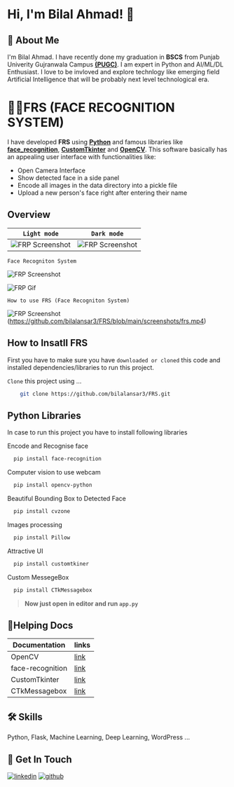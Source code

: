 # Hi, I'm Bilal Ahmad! 👋

## 🚀 About Me

I'm Bilal Ahmad. I have recently done my graduation in **BSCS** from Punjab Univerity Gujranwala Campus [**(PUGC)**](https://pugc.edu.pk/website/). I am expert in Python and AI/ML/DL Enthusiast. I love to be invloved and explore technlogy like emerging field Artificial Intelligence that will be probably next level technological era.

# 🐱‍💻**FRS** (FACE RECOGNITION SYSTEM)

I have developed **FRS** using [**Python**](https://www.python.org/) and famous libraries like [**face_recognition**](https://face-recognition.readthedocs.io/en/latest/readme.html), [**CustomTkinter**](https://customtkinter.tomschimansky.com/) and [**OpenCV**](https://docs.opencv.org/4.x/). This software basically has an appealing user interface with functionalities like:

- Open Camera Interface
- Show detected face in a side panel
- Encode all images in the data directory into a pickle file
- Upload a new person's face right after entering their name

## Overview

| `Light mode`                                                                         | `Dark mode`                                                                          |
| ------------------------------------------------------------------------------------ | ------------------------------------------------------------------------------------ |
| ![FRP Screenshot](https://github.com/bilalansar3/FRS/blob/main/screenshots/lfrs.png) | ![FRP Screenshot](https://github.com/bilalansar3/FRS/blob/main/screenshots/dfrs.png) |

`Face Recogniton System`

![FRP Screenshot](https://github.com/bilalansar3/FRS/blob/main/screenshots/frs.png)

![FRP Gif](https://github.com/bilalansar3/FRS/blob/main/screenshots/msj.gif)

`How to use FRS (Face Recogniton System)`

![FRP Screenshot](https://github.com/bilalansar3/FRS/blob/main/screenshots/frs.png)(https://github.com/bilalansar3/FRS/blob/main/screenshots/frs.mp4)

## How to Insatll FRS

First you have to make sure you have `downloaded or cloned` this code and installed dependencies/libraries to run this project.

`Clone` this project using ...

```bash
    git clone https://github.com/bilalansar3/FRS.git
```

## Python Libraries

In case to run this project you have to install following libraries

Encode and Recognise face

```bash
  pip install face-recognition
```

Computer vision to use webcam

```bash
  pip install opencv-python
```

Beautiful Bounding Box to Detected Face

```bash
  pip install cvzone
```

Images processing

```bash
  pip install Pillow
```

Attractive UI

```bash
  pip install customtkiner
```

Custom MessegeBox

```bash
  pip install CTkMessagebox
```

> **Now just open in editor and run `app.py`**

## 📑Helping Docs

| Documentation    | links                                                                 |
| ---------------- | --------------------------------------------------------------------- |
| OpenCV           | [link](https://docs.opencv.org/4.x/)                                  |
| face-recognition | [link](https://face-recognition.readthedocs.io/en/latest/readme.html) |
| CustomTkinter    | [link](https://customtkinter.tomschimansky.com/)                      |
| CTkMessagebox    | [link](https://github.com/Akascape/CTkMessagebox#ctkmessagebox)       |

## 🛠 Skills

Python, Flask, Machine Learning, Deep Learning, WordPress ...

## 🔗 Get In Touch

[![linkedin](https://img.shields.io/badge/linkedin-0A66C2?style=for-the-badge&logo=linkedin&logoColor=white)](https://www.linkedin.com/in/bilalahmad3/)
[![github](https://img.shields.io/badge/github-333333?style=for-the-badge&logo=github&logoColor=white)](https://github.com/bilalansar3)
